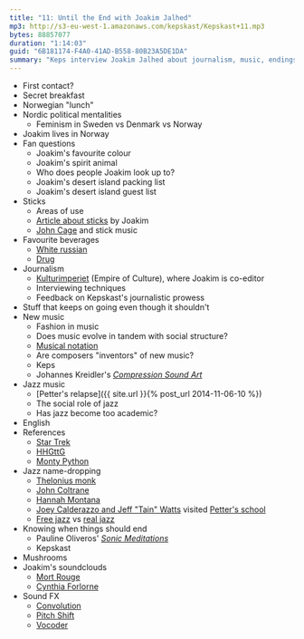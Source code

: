 ```yaml
---
title: "11: Until the End with Joakim Jalhed"
mp3: http://s3-eu-west-1.amazonaws.com/kepskast/Kepskast+11.mp3
bytes: 88857077
duration: "1:14:03"
guid: "6B181174-F4A0-41AD-B558-80B23A5DE1DA"
summary: "Keps interview Joakim Jalhed about journalism, music, endings and Joakim answers fan questions."
---
```


* First contact?
* Secret breakfast
* Norwegian "lunch"
* Nordic political mentalities
    * Feminism in Sweden vs Denmark vs Norway
* Joakim lives in Norway
* Fan questions
    * Joakim's favourite colour
    * Joakim's spirit animal
    * Who does people Joakim look up to?
    * Joakim's desert island packing list
    * Joakim's desert island guest list
* Sticks
    * Areas of use
    * [Article about sticks](http://kulturimperiet.se/artikel/att-leka-med-pinnar/) by Joakim
    * [John Cage](http://en.wikipedia.org/wiki/John_Cage) and stick music
* Favourite beverages
    * [White russian](http://www.wikihow.com/Make-a-White-Russian)
    * [Drug](http://www.mat.se/butik/apelsindryck-kiviks-1500ml)
* Journalism
    * [Kulturimperiet](http://kulturimperiet.se/) (Empire of Culture), where Joakim is co-editor
    * Interviewing techniques
    * Feedback on Kepskast's journalistic prowess
* Stuff that keeps on going even though it shouldn't
* New music
    * Fashion in music
    * Does music evolve in tandem with social structure?
    * [Musical notation](http://en.wikipedia.org/wiki/Musical_notation)
    * Are composers "inventors" of new music?
    * Keps
    * Johannes Kreidler's [_Compression Sound Art_](http://www.kreidler-net.de/english/works/csa.htm)
* Jazz music
    * [Petter's relapse]({{ site.url }}{% post_url 2014-11-06-10 %})
    * The social role of jazz
    * Has jazz become too academic?
* English
* References
    * [Star Trek](https://www.youtube.com/watch?v=X6oUz1v17Uo)
    * [HHGttG](http://www.bbc.co.uk/programmes/articles/1g84m0sXpnNCv84GpN2PLZG/the-hitchhikers-guide-to-the-galaxy-game-30th-anniversary-edition)
    * [Monty Python](https://www.youtube.com/watch?v=FGK8IC-bGnU)
* Jazz name-dropping
    * [Thelonius monk](http://youtu.be/FRUWtrgTpcs)
    * [John Coltrane](http://youtu.be/clC6cgoh1sU)
    * [Hannah Montana](https://www.youtube.com/watch?v=My2FRPA3Gf8)
    * [Joey Calderazzo and Jeff "Tain" Watts](http://youtu.be/E8LQoV-uUW0) visited [Petter's school](https://www.rmc.dk/en/)
    * [Free jazz](https://www.youtube.com/watch?v=MgD2lM-cCcU) vs [real jazz](https://www.youtube.com/watch?v=1jDDtUFUgbM)
* Knowing when things should end
    * Pauline Oliveros' [_Sonic Meditations_](http://www.scribd.com/doc/110367386/Sonic-Meditation-0002-Pauline-Oliveros)
    * Kepskast
* Mushrooms
* Joakim's soundclouds
    * [Mort Rouge](https://soundcloud.com/mort-rouge)
    * [Cynthia Forlorne](https://soundcloud.com/cynthiaforlorne)
* Sound FX
    * [Convolution](http://en.wikipedia.org/wiki/Convolution)
    * [Pitch Shift](http://en.wikipedia.org/wiki/Audio_time-scale/pitch_modification)
    * [Vocoder](https://www.youtube.com/watch?v=-hqvvNcvenU)

